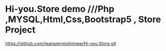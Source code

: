 # Hi-you.Store demo  ///Php ,MYSQL,Html,Css,Bootstrap5 , Store Project   
https://github.com/jeanpierreishimwe/Hi-you.Store.git

